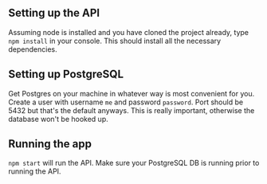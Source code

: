 ## Setting up the API
Assuming node is installed and you have cloned the project already, type `npm install` in your console. This should install all the necessary dependencies.

## Setting up PostgreSQL
Get Postgres on your machine in whatever way is most convenient for you. Create a user with username `me` and password `password`. Port should be 5432 but that's the default anyways. This is really important, otherwise the database won't be hooked up.

## Running the app
`npm start` will run the API. Make sure your PostgreSQL DB is running prior to running the API.

